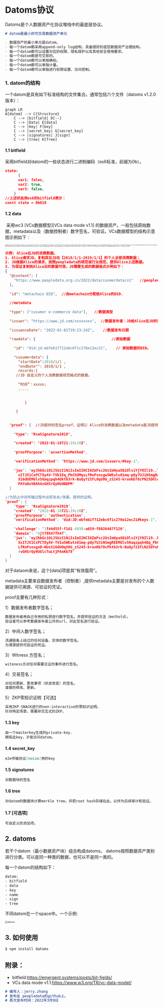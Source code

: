 # Datoms协议


Datoms是个人数据资产化协议堆栈中的最底层协议。

```markdown
# datom是最小的可交易数据资产单元

- 数据资产的最小单元是datom。
- 每一个datom都采用append-only log结构，具备很好的底层数据资产治理结构。
- 每一个datom都可以设置对应的权限、隐私保护以及其他安全使用要求。
- 每一个datom都是可交易的。
- 每一个datom都可以单独确权。
- 每一个datom都可以单独计量。
- 每一个datom都可以单独进行权限设置、访问控制。
```

### 1. datom的结构

一个datom是具有如下标准结构的文件集合。通常包括六个文件（datoms v1.2.0版本）：

```mermaid
graph LR
A[datom] --> C{Structure}
    C --> |bitfield| D[--]
    C --> |Data| E[data]
    C --> |Key| F[key]
    C --> |secret_key| G[secret_key]
    C --> |signatures| J[sign]
    C --> |tree| K[Tree]
```


#### 1.1 bitfield

  采用bitfield对datom的一些状态进行二进制编码（es6标准，前缀为0b）。

  ```json
  state:
  		{
        var1: fales,
        var2: true,
        var3: false,
      }
  //上述状态用es6的bitfield表示：
  const state = 0b010 
  ```

#### 1.2 data

​	   采用wc3 [VCs数据模型][VCs data mode v1.1] 的数据资产。一般包括原始数据，metadata以及（数据控制者）数字签名，可验证。VCs数据模型的结构示意图示例如下：

<img src="https://www.w3.org/TR/vc-data-model/diagrams/presentation-graph.svg" alt="diagram with                a Presentation Graph on top connected via a proof to a                Presentation Proof Graph on the bottom.  The                Presentation Graph has Presentation ABC with 3                properties: 'type' of value VerifiablePresentation,                'termsOfUse' of value Do Not Archive, and                'verifiableCredential' whose value is Figure 6.  The                Presentation Proof Graph has Signature 8910 with 5                properties: 'type' of RsaSignature2018, 'verificationMethod'                of Example Presenter Public Key 11, 'created' of                2018-01-15T12:43:56Z, 'challenge' of d28348djsj3239, and                'jws' of 'p2KaZ...8Fj3K='" style="zoom:25%;" />

```json
示例: Alice在JD的消费数据。
1. Alice请求JD，复制其在JD在【2018/1/1-2019/1/1】的个人全部消费数据；
2. JD根据Alice的请求，按照peopledata的规范或行业规范，提供Alice上述数据。
3. 为保证复制到Alice后的数据可信，JD需要生成的数据格式示例如下：
{
  "@context": [         
    "https://www.peopledata.org.cn/2022/data/cusmerdata/v1"   //peopledata拟定的电子商务消费数据规范
  ],   
  
  "id": "metachain DID",  //由metachain分配给Alice的DID.
  
  //metadata
  
  "type": ["cusumer e-commerce data"],   //数据类型
  
  "issuer": "https://www.jd.com/xxxxxxxx",  //数据发布者：JD给Alice在JD的消费数据发布
  
  "issuanceDate": "2022-01-01T19:23:24Z",    //数据发布日期
  
  "rawdata": {                                   //原始数据
    
    "id": "did:jd:ebfeb1f712ebc6f1c276e12ec21",    // 原始数据的DID。
    
    "cusumerdata": {
      "startDate":2018/1/1 ,
      "endDate"": 2019/1/1 ,
      records:{
     //JD 自定义的个人消费数据规范格式的数据。
      	
      “时间”：xxxxx;
      .....
    		
    		
    	 }
    
     }
  
  
  "proof": {  //JD提供的签名proof，证明1）Alice的消费数据以及metadata是JD提供的；2）验证的方法；
    
    "type": "RsaSignature2018",
    
    "created": "2022-01-18T21:19:10Z",
    
    "proofPurpose": "assertionMethod",
    
    "verificationMethod": "https://www.jd.com/issuers/#key-1",
    
    "jws": "eyJhbGciOiJSUzI1NiIsImI2NCI6ZmFsc2UsImNyaXQiOlsiYjY0Il19..TCYt5X
      sITJX1CxPCT8yAV-TVkIEq_PbChOMqsLfRoPsnsgw5WEuts01mq-pQy7UJiN5mgRxD-WUc
      X16dUEMGlv50aqzpqh4Qktb3rk-BuQy72IFLOqV0G_zS245-kronKb78cPN25DGlcTwLtj
      PAYuNzVBAh4vGHSrQyHUdBBPM"
  }

//为防止中间传输过程中出现攻击/泄漏，提供的证明。
"proof": {
    "type": "RsaSignature2018",
    "created": "2022-01-18T21:19:10Z",
    "proofPurpose": "authentication",
    "verificationMethod": "did:JD:ebfeb1f712ebc6f1c276e12ec21#keys-1",
    
    "challenge": "1f44d55f-f161-4938-a659-f8026467f126",
    "domain": "4jt78h47fh47",
    "jws": "eyJhbGciOiJSUzI1NiIsImI2NCI6ZmFsc2UsImNyaXQiOlsiYjY0Il19..kTCYt5
      XsITJX1CxPCT8yAV-TVIw5WEuts01mq-pQy7UJiN5mgREEMGlv50aqzpqh4Qq_PbChOMqs
      LfRoPsnsgxD-WUcX16dUOqV0G_zS245-kronKb78cPktb3rk-BuQy72IFLN25DYuNzVBAh
      4vGHSrQyHUGlcTwLtjPAnKb78"
  }
}
```

对于dataom来说，这个[data]项是其“有效载荷”。

metadata主要来自数据发布者（控制者）,提供metadata主要是对发布的个人数据提供可溯源、可验证的凭证。

proof主要有几种形式：

1）数据发布者数字签名；

```markdown
数据发布者用自己专用的私钥进行数字签名。并提供验证的方法（methold）。
验证者可以参考数据发布者公开的url，对此签名进行验证。
```

2）中间人数字签名；

```markdown
流通链条上经过的任何设备、实体的数字签名。
为溯源提供可验证的凭证。
```

3）Witness 方签名；

```markdown
witeness方对任何需要见证的事件进行签名。
```

4）交易签名；

```markdown
对任何更新、更改事项（状态改变）的签名。
谁做的修改、更新。
```

5）ZKP零知识证明【可选】

```markdown
采用ZKP-SNACK进行的non-interactive的零知识证明。
针对特定场景，需要非交互式的ZKP。
```

#### 1.3 key

```markdown
由一个masterkey生成的private-key.
拥有此key，才能访问datom。
```

#### 1.4 secret_key

```markdown
e2e传输协议[noise]用的key
```

#### 1.5 signatures

```markdown
对数据块的签名
```

#### 1.6 tree

```markdown
对datom的数据块计算merkle tree。并把root hash存储在此。以作为后续审计和验证。
```

#### 1.7 [可选项]

  ```markdown
  可自定义的添加项。
  ```


## 2. datoms

若干个datom（最小数据资产块）组合构成datoms。 datoms按照数据资产类别进行分类。可以是同一种类的数据，也可以不是同一类的。

每一个datom的结构如下：

```bash
datom:
- bitfield
- data
- key
- name
- sign
- tree
```

不同datom在一个space中。一个示例:

<img src="./datoms结构.png" alt="datoms" style="zoom:50%;" />

## 3. 如何使用
```bash
$ npm install datoms
```


## 附录：

- bitfield:<https://emergent.systems/posts/bit-fields/>
- VCs data mode v1.1:<https://www.w3.org/TR/vc-data-model/>




```markdown
# 编写人：jerry.zhang
# 发布在 peopledata的github上。
# 首次发布时间：2022年3月9日
```

